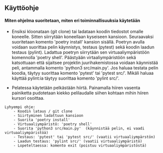 ## Käyttöohje

#### Miten ohjelma suoritetaan, miten eri toiminnallisuuksia käytetään
* Ensiksi kloonataan (git clone) tai ladataan koodin tiedostot omalle koneelle. Sitten siirrytään koneellaan kyseiseen kansioon. Seuraavaksi suoritetaan komento 'poetry install' kansion sisällä. Poetryn avulla voidaan suorittaa pelin käynnistys, testaus (pytest) sekä koodin laadun testaus (pylint). Ladattua poetryn siirrytään sen virtuaaliympäristöön komennolla 'poetry shell'. Päästyään virtaaliympäristöön sekä katsottuaan että sijaitsee projektin juurihakemistossa voidaan käynnistää peli, antammalla komento 'python3 src/main.py'. Jos haluaa testata pelin koodia, täytyy suorittaa komento 'pytest' tai 'pytest src/'. Mikäli haluaa käyttää pylint:ia täytyy suorittaa komento 'pylint src/'.

* Pelatessa käytetään pelkästään hiirtä. Painamalla hiiren vasenta painiketta pudotetaan kiekko pelilaudalle siihen kohtaan mihin hiiren kursori osoittaa.

```
Lyhyempi ohje:
    - Koodin lataus / git clone
    - Siirtyminen ladattuun kansioon
    - Suorita 'poetry install'
    - Virtuaaliympäristö: 'poetry shell'
    - Suorita 'python3 src/main.py'  (käynnistää pelin, ei vaadi virtuaaliympäristöä)
    - Testaus: 'pytest' tai 'pytest src/' (vaatii virtuaaliympärstön)
    - Laadun testaus: 'pylint src/' (vaatii virtuaaliympäristö)
    - Lopeteltaessa: komento exit (poistuu virtuaaliympäristöstä)
```
